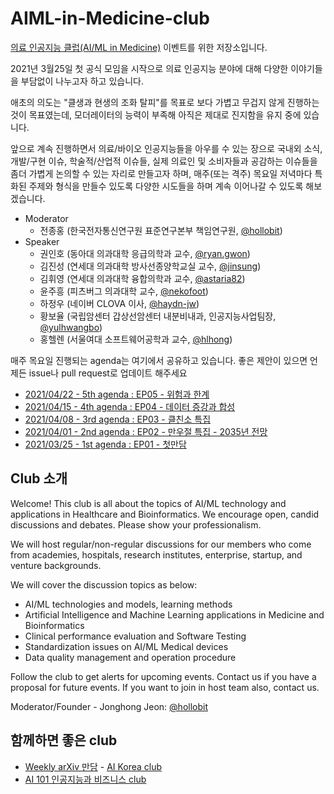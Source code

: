 # AIML-in-Medicine-club

[의료 인공지능 클럽(AI/ML in Medicine)](https://www.joinclubhouse.com/club/aiml-in-medicine) 이벤트를 위한 저장소입니다.  

2021년 3월25일 첫 공식 모임을 시작으로 의료 인공지능 분야에 대해 다양한 이야기들을 부담없이 나누고자 하고 있습니다. 

애초의 의도는 "클생과 현생의 조화 탈피"를 목표로 보다 가볍고 무겁지 않게 진행하는 것이 목표였는데, 
모더레이터의 능력이 부족해 아직은 제대로 진지함을 유지 중에 있습니다. 

앞으로 계속 진행하면서 의료/바이오 인공지능들을 아우를 수 있는 장으로 
국내외 소식, 개발/구현 이슈, 학술적/산업적 이슈들, 실제 의료인 및 소비자들과 공감하는 이슈들을 좀더 가볍게 논의할 수 있는 자리로 만들고자 하며, 
매주(또는 격주) 목요일 저녁마다 특화된 주제와 형식을 만들수 있도록 다양한 시도들을 하며 계속 이어나갈 수 있도록 해보겠습니다. 

* Moderator 
  * 전종홍 (한국전자통신연구원 표준연구본부 책임연구원, [@hollobit](https://www.joinclubhouse.com/@hollobit))
* Speaker
  * 권인호 (동아대 의과대학 응급의학과 교수, [@ryan.gwon](https://www.joinclubhouse.com/@ryan.gwon))
  * 김진성 (연세대 의과대학 방사선종양학교실 교수, [@jinsung](https://www.joinclubhouse.com/@jinsung))
  * 김휘영 (연세대 의과대학 융합의학과 교수, [@astaria82](https://www.joinclubhouse.com/@astaria82))
  * 윤주흥 (피츠버그 의과대학 교수, [@nekofoot](https://www.joinclubhouse.com/@nekofoot))
  * 하정우 (네이버 CLOVA 이사, [@haydn-jw](https://www.joinclubhouse.com/@haydn-jw))
  * 황보율 (국립암센터 갑상선암센터 내분비내과, 인공지능사업팀장, [@yulhwangbo](https://www.joinclubhouse.com/@yulhwangbo))
  * 홍헬렌 (서울여대 소프트웨어공학과 교수, [@hlhong](https://www.joinclubhouse.com/@hlhong))

매주 목요일 진행되는 agenda는 여기에서 공유하고 있습니다. 
좋은 제안이 있으면 언제든 issue나 pull request로 업데이트 해주세요

* [2021/04/22 - 5th agenda : EP05 - 위험과 한계](/20210422-5th-agenda.md)
* [2021/04/15 - 4th agenda : EP04 - 데이터 증강과 합성](/20210415-4th-agenda.md) 
* [2021/04/08 - 3rd agenda : EP03 - 클친소 특집](/20210408-3rd-agenda.md) 
* [2021/04/01 - 2nd agenda : EP02 - 만우절 특집 - 2035년 전망](/20210401-2nd-agenda.md) 
* [2021/03/25 - 1st agenda : EP01 - 첫만담](/20210325-1st-agenda.md) 

## Club 소개 

Welcome! This club is all about the topics of AI/ML technology and applications in Healthcare and Bioinformatics.  We encourage open, candid discussions and debates. Please show your professionalism. 

We will host regular/non-regular discussions for our members who come from academies, hospitals, research institutes, enterprise, startup, and venture backgrounds.

We will cover the discussion topics as below: 
- AI/ML technologies and models, learning methods
- Artificial Intelligence and Machine Learning applications in Medicine and Bioinformatics
- Clinical performance evaluation and Software Testing
- Standardization issues on AI/ML Medical devices
- Data quality management and operation procedure 

Follow the club to get alerts for upcoming events. Contact us if you have a proposal for future events.  If you want to join in host team also, contact us.  

Moderator/Founder - Jonghong Jeon: [@hollobit](https://www.joinclubhouse.com/@hollobit)

## 함께하면 좋은 club 
* [Weekly arXiv 만담](https://github.com/jungwoo-ha/WeeklyArxivTalk) - [AI Korea club](https://www.joinclubhouse.com/club/ai-korea)
* [AI 101 인공지능과 비즈니스 club](https://www.joinclubhouse.com/club/ai-101-%EC%9D%B8%EA%B3%B5%EC%A7%80%EB%8A%A5%EA%B3%BC-%EB%B9%84%EC%A6%88%EB%8B%88%EC%8A%A4)

